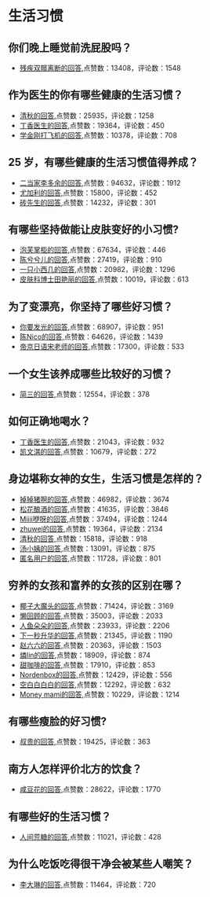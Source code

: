 #  生活习惯 
## 你们晚上睡觉前洗屁股吗？
- [残疾双髋离断的回答](https://www.zhihu.com/question/372077341/answer/1020588794),点赞数：13408，评论数：1548
## 作为医生的你有哪些健康的生活习惯？
- [清秋的回答](https://www.zhihu.com/question/267247420/answer/968902988),点赞数：25935，评论数：1258
- [丁香医生的回答](https://www.zhihu.com/question/267247420/answer/965541778),点赞数：19364，评论数：450
- [学金刚打飞机的回答](https://www.zhihu.com/question/267247420/answer/1624041134),点赞数：10378，评论数：708
## 25 岁，有哪些健康的生活习惯值得养成？
- [二当家李多余的回答](https://www.zhihu.com/question/296374184/answer/522093551),点赞数：94632，评论数：1912
- [尤加利的回答](https://www.zhihu.com/question/296374184/answer/575994748),点赞数：15800，评论数：452
- [砖先生的回答](https://www.zhihu.com/question/296374184/answer/533123343),点赞数：14232，评论数：301
## 有哪些坚持做能让皮肤变好的小习惯?
- [泡芙掌柜的回答](https://www.zhihu.com/question/269706064/answer/619819312),点赞数：67634，评论数：446
- [陈兮兮儿的回答](https://www.zhihu.com/question/269706064/answer/785643741),点赞数：27419，评论数：910
- [一只小西几的回答](https://www.zhihu.com/question/269706064/answer/625216858),点赞数：20982，评论数：1296
- [皮肤科博士田艳丽的回答](https://www.zhihu.com/question/269706064/answer/620487676),点赞数：10019，评论数：613
## 为了变漂亮，你坚持了哪些好习惯？
- [你要发光的回答](https://www.zhihu.com/question/268216399/answer/1122858319),点赞数：68907，评论数：951
- [陈Nico的回答](https://www.zhihu.com/question/268216399/answer/988234725),点赞数：64626，评论数：1439
- [帝京日语宋老师的回答](https://www.zhihu.com/question/268216399/answer/976058353),点赞数：17300，评论数：533
## 一个女生该养成哪些比较好的习惯？
- [简三的回答](https://www.zhihu.com/question/289780433/answer/802936522),点赞数：12554，评论数：378
## 如何正确地喝水？
- [丁香医生的回答](https://www.zhihu.com/question/48492087/answer/549720812),点赞数：21043，评论数：932
- [凯文淇的回答](https://www.zhihu.com/question/48492087/answer/550024390),点赞数：10679，评论数：272
## 身边堪称女神的女生，生活习惯是怎样的？
- [掉掉猪啊的回答](https://www.zhihu.com/question/68567283/answer/346398288),点赞数：46982，评论数：3674
- [松花酿酒的回答](https://www.zhihu.com/question/68567283/answer/275072367),点赞数：41635，评论数：3846
- [Miiii咿呀的回答](https://www.zhihu.com/question/68567283/answer/488167703),点赞数：37494，评论数：1244
- [zhuwei的回答](https://www.zhihu.com/question/68567283/answer/269709684),点赞数：19364，评论数：2134
- [清秋的回答](https://www.zhihu.com/question/68567283/answer/356007891),点赞数：15818，评论数：918
- [汤小姨的回答](https://www.zhihu.com/question/68567283/answer/269986641),点赞数：13091，评论数：875
- [匿名用户的回答](https://www.zhihu.com/question/68567283/answer/509622162),点赞数：11728，评论数：801
## 穷养的女孩和富养的女孩的区别在哪？
- [椰子大魔头的回答](https://www.zhihu.com/question/37093377/answer/206623816),点赞数：71424，评论数：3169
- [懒回顾的回答](https://www.zhihu.com/question/37093377/answer/99456939),点赞数：35003，评论数：2033
- [人鱼朵朵的回答](https://www.zhihu.com/question/37093377/answer/207224502),点赞数：23933，评论数：2206
- [下一秒升华的回答](https://www.zhihu.com/question/37093377/answer/99411167),点赞数：21345，评论数：1190
- [赵六六的回答](https://www.zhihu.com/question/37093377/answer/206033215),点赞数：20363，评论数：1503
- [燐lin的回答](https://www.zhihu.com/question/37093377/answer/206769897),点赞数：18909，评论数：874
- [甜咖啡的回答](https://www.zhihu.com/question/37093377/answer/376832729),点赞数：17910，评论数：853
- [Nordenbox的回答](https://www.zhihu.com/question/37093377/answer/99736940),点赞数：12429，评论数：556
- [空白白白白的回答](https://www.zhihu.com/question/37093377/answer/345547168),点赞数：12292，评论数：632
- [Money mami的回答](https://www.zhihu.com/question/37093377/answer/171762682),点赞数：10229，评论数：1214
## 有哪些瘦脸的好习惯?
- [叔贵的回答](https://www.zhihu.com/question/308391227/answer/1405152302),点赞数：19425，评论数：363
## 南方人怎样评价北方的饮食？
- [咸豆花的回答](https://www.zhihu.com/question/31894251/answer/1942773980),点赞数：28622，评论数：1770
## 有哪些好的生活习惯？
- [人间荒糖的回答](https://www.zhihu.com/question/434082763/answer/1687446006),点赞数：11021，评论数：428
## 为什么吃饭吃得很干净会被某些人嘲笑？
- [李大琳的回答](https://www.zhihu.com/question/36917263/answer/70586372),点赞数：11464，评论数：720
